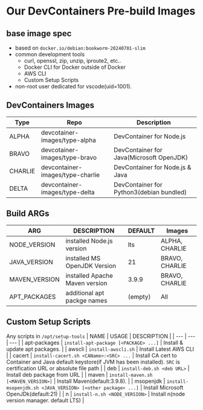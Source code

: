 # Our DevContainers Pre-build Images

## base image spec
- based on `docker.io/debian:bookworm-20240701-slim`
- common development tools
  - curl, openssl, zip, unzip, iproute2, etc..
  - Docker CLI for Docker outside of Docker
  - AWS CLI
  - Custom Setup Scripts
- non-root user dedicated for vscode(uid=1001).

## DevContainers Images
| Type | Repo  | Description |
| --- | --- | --- |
| ALPHA | devcotainer-images/type-alpha | DevContainer for Node.js |
| BRAVO | devcotainer-images/type-bravo | DevContainer for Java(Microsoft OpenJDK) |
| CHARLIE | devcontainer-images/type-charlie | DevContainer for Node.js & Java |
| DELTA | devcontainer-images/type-delta | DevContainer for Python3(debian bundled) |

## Build ARGs
| ARG | DESCRIPTION | DEFAULT | Images |
| --- | --- | --- | --- |
| NODE_VERSION | installed Node.js version | lts | ALPHA, CHARLIE |
| JAVA_VERSION | installed MS OpenJDK Version | 21 | BRAVO, CHARLIE |
| MAVEN_VERSION | installed Apache Maven version | 3.9.9 | BRAVO, CHARLIE |
| APT_PACKAGES | additional apt packge names | (empty) | All |

## Custom Setup Scripts
Any scripts in `/opt/setup-tools`
| NAME | USAGE | DESCRIPTION |
| --- | --- | --- |
| apt-packages | `install-apt-package [<PACKAGE> ...]` | Install & update apt packages. |
| awscli | `install-awscli.sh` | Install Latest AWS CLI |
| cacert | `install-cacert.sh <CAName>:<SRC> ...` | Install CA cert to Container and Java default keystore(if JVM has been installed). `SRC` is certification URL or absolute file path |
| deb | `install-deb.sh <deb URL>` | Install deb package from URL |
| maven | `install-maven.sh [<MAVEN_VERSION>]` | Install Maven(default:3.9.8). |
| msopenjdk | `install-msopenjdk.sh <JAVA_VERSION> [<other package> ...]` | Install Microsoft OpenJDk(default:21) |
| n | `install-n.sh <NODE_VERSION>` | Install n(node version manager. default LTS) |